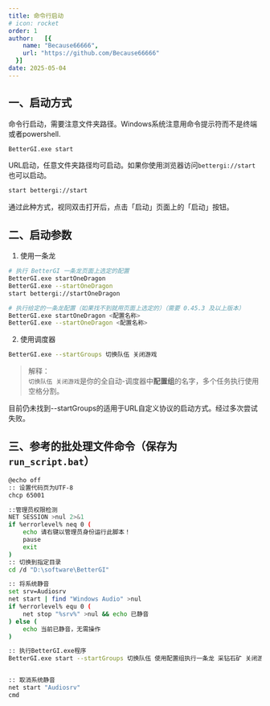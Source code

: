 ```yaml
---
title: 命令行启动
# icon: rocket
order: 1
author:   [{
    name: "Because66666",
    url: "https://github.com/Because66666"
  }]
date: 2025-05-04
---
```


## 一、启动方式

命令行启动，需要注意文件夹路径。Windows系统注意用命令提示符而不是终端或者powershell.

```bash
BetterGI.exe start
```

URL启动，任意文件夹路径均可启动。如果你使用浏览器访问`bettergi://start`也可以启动。

```bash
start bettergi://start
```

通过此种方式，视同双击打开后，点击「启动」页面上的「启动」按钮。

## 二、启动参数
1. 使用一条龙

```bash
# 执行 BetterGI 一条龙页面上选定的配置
BetterGI.exe startOneDragon
BetterGI.exe --startOneDragon
start bettergi://startOneDragon

# 执行给定的一条龙配置（如果找不到就用页面上选定的）（需要 0.45.3 及以上版本）
BetterGI.exe startOneDragon <配置名称>
BetterGI.exe --startOneDragon <配置名称>
```

2. 使用调度器
```bash
BetterGI.exe --startGroups 切换队伍 关闭游戏
```
>解释：<br>
`切换队伍 关闭游戏`是你的全自动-调度器中**配置组**的名字，多个任务执行使用空格分割。

目前仍未找到--startGroups的适用于URL自定义协议的启动方式。经过多次尝试失败。


## 三、参考的批处理文件命令（保存为`run_script.bat`）

```bash
@echo off
:: 设置代码页为UTF-8
chcp 65001

::管理员权限检测
NET SESSION >nul 2>&1
if %errorlevel% neq 0 (
    echo 请右键以管理员身份运行此脚本！
    pause
    exit
)
:: 切换到指定目录
cd /d "D:\software\BetterGI"

:: 将系统静音
set srv=Audiosrv
net start | find "Windows Audio" >nul
if %errorlevel% equ 0 (
    net stop "%srv%" >nul && echo 已静音
) else (
    echo 当前已静音，无需操作
)

:: 执行BetterGI.exe程序
BetterGI.exe start --startGroups 切换队伍 使用配置组执行一条龙 采钻石矿 关闭游戏


:: 取消系统静音
net start "Audiosrv"
cmd
```
